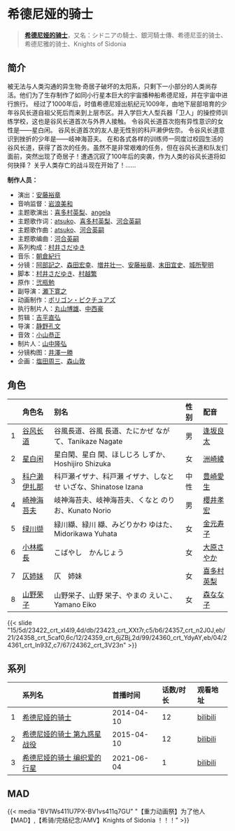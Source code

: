 # 希德尼娅的骑士


> <u>**[希德尼娅的骑士](https://bgm.tv/subject/77476)**</u>，又名：シドニアの騎士、銀河騎士傳、希德尼亚的骑士、希德尼雅的骑士、Knights of Sidonia

## 简介

被无法与人类沟通的异生物·奇居子破坏的太阳系，只剩下一小部分的人类尚存活。他们为了生存制作了如同小行星本巨大的宇宙播种船希德尼娅，并在宇宙中进行旅行。
经过了1000年后，时值希德尼娅出航纪元1009年，由地下层部培育的少年谷风长道自祖父死后而来到上层市区。并入学巨大人型兵器「卫人」的操控师训练学校，这也是谷风长道首次与外界人接触。
令谷风长道首次抱有异性意识的女性是——星白闲。
谷风长道首次的友人是无性别的科戸濑伊佐奈。
令谷风长道意识到挫折的少年是——岐神海苔夫。
在和各式各样的训练师一同度过校园生活的谷风长道，获得了首次的任务。虽然不是非常艰难的任务，但在谷风长道和队友们面前，突然出现了奇居子！遭遇沉寂了100年后的突袭，作为人类的谷风长道将如何抉择？
关乎人类存亡的战斗现在开始了！……

**制作人员：**
- 演出：[安藤裕章](https://bgm.tv/person/2258)
- 音响监督：[岩浪美和](https://bgm.tv/person/231)
- 主题歌演出：[喜多村英梨](https://bgm.tv/person/4251)、[angela](https://bgm.tv/person/7372)
- 主题歌作词：[atsuko](https://bgm.tv/person/10941)、[喜多村英梨](https://bgm.tv/person/4251)、[河合英嗣](https://bgm.tv/person/10608)
- 主题歌作曲：[atsuko](https://bgm.tv/person/10941)、[河合英嗣](https://bgm.tv/person/10608)
- 主题歌编曲：[河合英嗣](https://bgm.tv/person/10608)
- 系列构成：[村井さだゆき](https://bgm.tv/person/226)
- 音乐：[朝倉紀行](https://bgm.tv/person/334)
- 分镜：[阿部記之](https://bgm.tv/person/579)、[森田宏幸](https://bgm.tv/person/2213)、[増井壮一](https://bgm.tv/person/1170)、[安藤裕章](https://bgm.tv/person/2258)、[末田宜史](https://bgm.tv/person/14755)、[城所聖明](https://bgm.tv/person/15283)
- 脚本：[村井さだゆき](https://bgm.tv/person/226)、[村越繁](https://bgm.tv/person/17931)
- 原作：[弐瓶勉](https://bgm.tv/person/2283)
- 副导演：[瀬下寛之](https://bgm.tv/person/17930)
- 动画制作：[ポリゴン・ピクチュアズ](https://bgm.tv/person/13892)
- 执行制片人：[丸山博雄](https://bgm.tv/person/5783)、[中西豪](https://bgm.tv/person/41556)
- 剪辑：[吉平直弘](https://bgm.tv/person/26812)
- 导演：[静野孔文](https://bgm.tv/person/11724)
- 音效：[小山恭正](https://bgm.tv/person/19185)
- 制片人：[山中隆弘](https://bgm.tv/person/41607)
- 分镜构图：[井澤一勝](https://bgm.tv/person/49445)
- 企画：[塩田周三](https://bgm.tv/person/50623)、[森山敦](https://bgm.tv/person/1535)

## 角色

|     |   角色名   |   别名  | 性别 |  配音  |
|:--- |:------  |:----      |:---  |:--   |
| 1 | [谷风长道](https://bgm.tv/character/23422) | 谷風長道、谷風 長道、たにかぜ ながて、Tanikaze Nagate | 男 | [逢坂良太](https://bgm.tv/person/7385) |
| 2 | [星白闲](https://bgm.tv/character/23423) | 星白閑、星白 閑、ほしじろ しずか、Hoshijiro Shizuka | 女 | [洲崎綾](https://bgm.tv/person/8403) |
| 3 | [科户濑伊扎那](https://bgm.tv/character/24357) | 科戸瀬イザナ、科戸瀬 イザナ、しなとせ いざな、Shinatose Izana | 中性 | [豊崎愛生](https://bgm.tv/person/5001) |
| 4 | [崎神海苔夫](https://bgm.tv/character/24358) | 岐神海苔夫、岐神海苔夫、くなと のりお、Kunato Norio | 男 | [櫻井孝宏](https://bgm.tv/person/4015) |
| 5 | [绿川缬](https://bgm.tv/character/24359) | 緑川纈、緑川 纈、みどりかわ ゆはた、Midorikawa Yuhata | 女 | [金元寿子](https://bgm.tv/person/5941) |
| 6 | [小林艦長](https://bgm.tv/character/24360) | こばやし　かんじょう | 女 | [大原さやか](https://bgm.tv/person/3890) |
| 7 | [仄姉妹](https://bgm.tv/character/24361) | 仄　姉妹 | 女 | [喜多村英梨](https://bgm.tv/person/4251) |
| 8 | [山野荣子](https://bgm.tv/character/24362) | 山野栄子、山野 栄子、やまの えいこ、Yamano Eiko | 女 | [森なな子](https://bgm.tv/person/14843) |

{{< slide "15/5d/23422_crt_xI4l9,4d/db/23423_crt_XXt7r,c5/b6/24357_crt_n2J0J,eb/21/24358_crt_5caf0,6c/12/24359_crt_6jZBj,2d/99/24360_crt_YdyAY,eb/04/24361_crt_ln93Z,c7/67/24362_crt_3V23n" >}}

## 系列

|     | 系列名            | 首播时间       | 话数/时长 | 观看地址                                                      |
|:----|:---------------|:-----------|:------|:----------------------------------------------------------|
| 1   |[希德尼娅的骑士](https://bgm.tv/subject/77476)| 2014-04-10 | 12    | [bilibili](https://www.bilibili.com/bangumi/play/ep80171) |
| 2   |[希德尼娅的骑士 第九惑星战役](https://bgm.tv/subject/105255)| 2015-04-10 | 12    | [bilibili](https://www.bilibili.com/video/BV1Vs411D79y)   |
| 3   |[希德尼娅的骑士 编织爱的行星](https://bgm.tv/subject/217285)| 2021-06-04 | 1     | [bilibili](https://www.bilibili.com/bangumi/play/ep776258)            |


## MAD

{{< media  "BV1Ws411U7PX-BV1vs411q7GU" 
"【重力动画祭】为了他人【MAD】,【希骑/完结纪念/AMV】Knights of Sidonia ！！！" >}}
